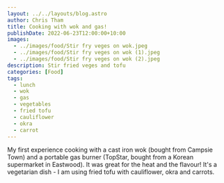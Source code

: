 ```yaml
---
layout: ../../layouts/blog.astro
author: Chris Tham
title: Cooking with wok and gas!
publishDate: 2022-06-23T12:00:00+10:00
images:
  - ../images/food/Stir fry veges on wok.jpeg
  - ../images/food/Stir fry veges on wok (1).jpeg
  - ../images/food/Stir fry veges on wok (2).jpeg
description: Stir fried veges and tofu
categories: [Food]
tags:
  - lunch
  - wok
  - gas
  - vegetables
  - fried tofu
  - cauliflower
  - okra
  - carrot
---
```


My first experience cooking with a cast iron wok (bought from Campsie Town)
and a portable gas burner (TopStar, bought from a Korean supermarket in
Eastwood). It was great for the heat and the flavour! It's a vegetarian
dish - I am using fried tofu with cauliflower, okra and carrots.
